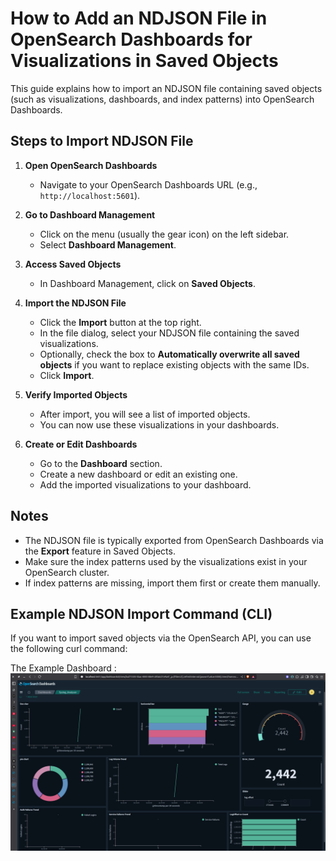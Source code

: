 # How to Add an NDJSON File in OpenSearch Dashboards for Visualizations in Saved Objects

This guide explains how to import an NDJSON file containing saved objects (such as visualizations, dashboards, and index patterns) into OpenSearch Dashboards.

## Steps to Import NDJSON File

1. **Open OpenSearch Dashboards**
   - Navigate to your OpenSearch Dashboards URL (e.g., `http://localhost:5601`).

2. **Go to Dashboard Management**
   - Click on the menu (usually the gear icon) on the left sidebar.
   - Select **Dashboard Management**.

3. **Access Saved Objects**
   - In Dashboard Management, click on **Saved Objects**.

4. **Import the NDJSON File**
   - Click the **Import** button at the top right.
   - In the file dialog, select your NDJSON file containing the saved visualizations.
   - Optionally, check the box to **Automatically overwrite all saved objects** if you want to replace existing objects with the same IDs.
   - Click **Import**.

5. **Verify Imported Objects**
   - After import, you will see a list of imported objects.
   - You can now use these visualizations in your dashboards.

6. **Create or Edit Dashboards**
   - Go to the **Dashboard** section.
   - Create a new dashboard or edit an existing one.
   - Add the imported visualizations to your dashboard.

## Notes

- The NDJSON file is typically exported from OpenSearch Dashboards via the **Export** feature in Saved Objects.
- Make sure the index patterns used by the visualizations exist in your OpenSearch cluster.
- If index patterns are missing, import them first or create them manually.

## Example NDJSON Import Command (CLI)

If you want to import saved objects via the OpenSearch API, you can use the following curl command:



The Example Dashboard :
![Dashboard](/Assests/dashboard.png)
